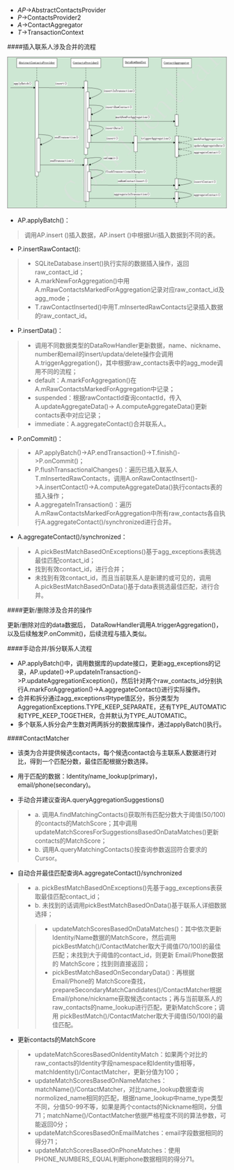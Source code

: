 - *AP*->AbstractContactsProvider
- *P*->ContactsProvider2
- *A*->ContactAggregator
- *T*->TransactionContext

####插入联系人涉及合并的流程

![flow](../../_attach/Android/contact_aggregator.png)

- AP.applyBatch()：
>调用AP.insert ()插入数据，AP.insert ()中根据Uri插入数据到不同的表。

- P.insertRawContact():
>- SQLiteDatabase.insert()执行实际的数据插入操作，返回raw_contact_id；
>- A.markNewForAggregation()中用A.mRawContactsMarkedForAggregation记录对应raw_contact_id及agg_mode；
>- T.rawContactInserted()中用T.mInsertedRawContacts记录插入数据的raw_contact_id。

- P.insertData()：
>- 调用不同数据类型的DataRowHandler更新数据，name、nickname、number和email的insert/updata/delete操作会调用A.triggerAggregation()，其中根据raw_contacts表中的agg_mode调用不同的流程；
>- default：A.markForAggregation()在A.mRawContactsMarkedForAggregation中记录；
>- suspended：根据rawContactId查询contactId，传入A.updateAggregateData()-> A.computeAggregateData()更新contacts表中对应记录；
>- immediate：A.aggregateContact()合并联系人。

- P.onCommit()：
>- AP.applyBatch()->AP.endTransaction()->T.finish()->P.onCommit()；
>- P.flushTransactionalChanges()：遍历已插入联系人T.mInsertedRawContacts，调用A.onRawContactInsert()->A.insertContact()->A.computeAggregateData()执行contacts表的插入操作；
>- A.aggregateInTransaction()：遍历A.mRawContactsMarkedForAggregation中所有raw_contacts各自执行A.aggregateContact()/synchronized进行合并。

- A.aggregateContact()/synchronized：
>- A.pickBestMatchBasedOnExceptions()基于agg_exceptions表挑选最佳匹配contact_id；
>- 找到有效contact_id，进行合并；
>- 未找到有效contact_id，而且当前联系人是新建的或可见的，调用A.pickBestMatchBasedOnData()基于data表挑选最佳匹配，进行合并。

####更新/删除涉及合并的操作

更新/删除对应的data数据后， DataRowHandler调用A.triggerAggregation()，以及后续触发P.onCommit()，后续流程与插入类似。

####手动合并/拆分联系人流程

- AP.applyBatch()中，调用数据库的update接口，更新agg_exceptions的记录，AP.update()->P.updateInTransaction()->P.updateAggregationException()，然后针对两个raw_contacts_id分别执行A.markForAggregation()->A.aggregateContact()进行实际操作。
- 合并和拆分通过agg_exceptions中type值区分，拆分类型为AggregationExceptions.TYPE_KEEP_SEPARATE，还有TYPE_AUTOMATIC和TYPE_KEEP_TOGETHER，合并默认为TYPE_AUTOMATIC。
- 多个联系人拆分会产生数对两两拆分的数据库操作，通过applyBatch()执行。

####ContactMatcher

- 该类为合并提供候选contacts，每个候选contact会与主联系人数据进行对比，得到一个匹配分数，最佳匹配根据分数选择。
- 用于匹配的数据：Identity/name_lookup(primary)，email/phone(secondary)。

- 手动合并建议查询A.queryAggregationSuggestions()
>- a.    调用A.findMatchingContacts()获取所有匹配分数大于阈值(50/100)的contacts的MatchScore；其中调用updateMatchScoresForSuggestionsBasedOnDataMatches()更新contacts的MatchScore；
>- b.    调用A.queryMatchingContacts()按查询参数返回符合要求的Cursor。

- 自动合并最佳匹配查询A.aggregateContact()/synchronized
>- a. pickBestMatchBasedOnExceptions()先基于agg_exceptions表获取最佳匹配contact_id；
>- b. 未找到的话调用pickBestMatchBasedOnData()基于联系人详细数据选择；
>>- updateMatchScoresBasedOnDataMatches()：其中依次更新       Identity/Name数据的MatchScore，然后调用pickBestMatch()/ContactMatcher取大于阈值(70/100)的最佳匹配；未找到大于阈值的contact_id，则更新  Email/Phone数据的 MatchScore；找到则直接返回；
>>- pickBestMatchBasedOnSecondaryData()：再根据Email/Phone的    MatchScore查找，prepareSecondaryMatchCandidates()/ContactMatcher根据 Email/phone/nickname获取候选contacts；再与当前联系人的raw_contacts的name_lookup进行匹配，更新MatchScore；调用 pickBestMatch()/ContactMatcher取大于阈值(50/100)的最佳匹配。

- 更新contacts的MatchScore
>- updateMatchScoresBasedOnIdentityMatch：如果两个对比的raw_contacts的Identity字段namespace和Identity值相等，matchIdentity()/ContactMatcher，更新分值为100；
>- updateMatchScoresBasedOnNameMatches：matchName()/ContactMatcher，对比name_lookup数据查询normolized_name相同的匹配，根据name_lookup中name_type类型不同，分值50-99不等，如果是两个contacts的Nickname相同，分值71；matchName()/ContactMatcher依据严格程度不同的算法参数，可能返回0分；
>- updateMatchScoresBasedOnEmailMatches：email字段数据相同的得分71；
>- updateMatchScoresBasedOnPhoneMatches：使用PHONE_NUMBERS_EQUAL判断phone数据相同的得分71。
